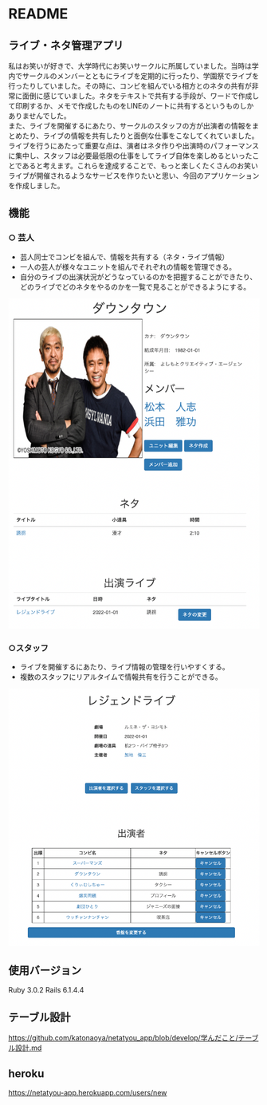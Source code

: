 # README

## ライブ・ネタ管理アプリ
私はお笑いが好きで、大学時代にお笑いサークルに所属していました。当時は学内でサークルのメンバーとともにライブを定期的に行ったり、学園祭でライブを行ったりしていました。その時に、コンビを組んでいる相方とのネタの共有が非常に面倒に感じていました。ネタをテキストで共有する手段が、ワードで作成して印刷するか、メモで作成したものをLINEのノートに共有するというものしかありませんでした。  
また、ライブを開催するにあたり、サークルのスタッフの方が出演者の情報をまとめたり、ライブの情報を共有したりと面倒な仕事をこなしてくれていました。  
ライブを行うにあたって重要な点は、演者はネタ作りや出演時のパフォーマンスに集中し、スタッフは必要最低限の仕事をしてライブ自体を楽しめるといったことであると考えます。これらを達成することで、もっと楽しくたくさんのお笑いライブが開催されるようなサービスを作りたいと思い、今回のアプリケーションを作成しました。

## 機能
### ○ 芸人
- 芸人同士でコンビを組んで、情報を共有する（ネタ・ライブ情報）
- 一人の芸人が様々なユニットを組んでそれぞれの情報を管理できる。
- 自分のライブの出演状況がどうなっているのかを把握することができたり、どのライブでどのネタをやるのかを一覧で見ることができるようにする。

![unit](./学んだこと/ユニット画像.png)

### ○スタッフ
- ライブを開催するにあたり、ライブ情報の管理を行いやすくする。
- 複数のスタッフにリアルタイムで情報共有を行うことができる。

![unit](./学んだこと/ライブ.png)

## 使用バージョン
Ruby 3.0.2
Rails 6.1.4.4

## テーブル設計
https://github.com/katonaoya/netatyou_app/blob/develop/学んだこと/テーブル設計.md

## heroku
https://netatyou-app.herokuapp.com/users/new

